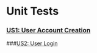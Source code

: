 # Unit Tests
 
 
 ### [US1: User Account Creation](https://docs.google.com/presentation/d/1xwmwEfuH3kQ9uM4jmrSxQMhATvEyEGaRfDgLWH1E-BY/edit?usp=sharing)
###[US2: User Login](https://docs.google.com/presentation/d/1450h91pc8rSqYYhGS0d_S6qGDy08Q_CxgrFK151F8lk/edit?usp=sharing)
